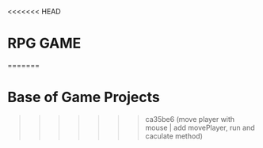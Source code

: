 <<<<<<< HEAD
# RPG GAME
=======
# Base of Game Projects
>>>>>>> ca35be6 (move player with mouse | add movePlayer, run and caculate method)
